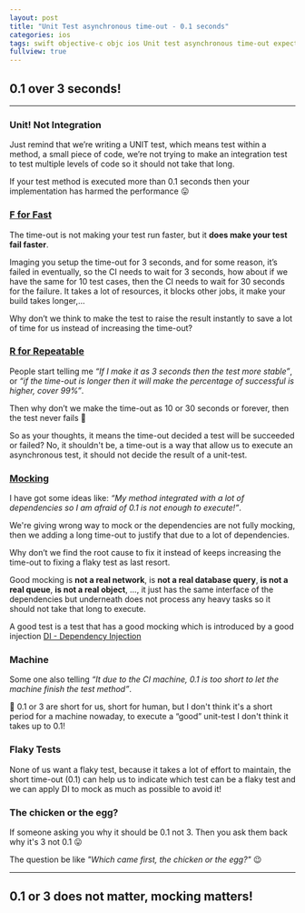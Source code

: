 ```yaml
---
layout: post
title: "Unit Test asynchronous time-out - 0.1 seconds"
categories: ios
tags: swift objective-c objc ios Unit test asynchronous time-out expectation
fullview: true
---
```

## 0.1 over 3 seconds!

---------------

### Unit! Not Integration
Just remind that we’re writing a UNIT test, which means test within a method, a small piece of code, we’re not trying to make an integration test to test multiple levels of code so it should not take that long.

If your test method is executed more than 0.1 seconds then your implementation has harmed the performance 😛

### [F for Fast](https://pragprog.com/magazines/2012-01/unit-tests-are-first)
The time-out is not making your test run faster, but it **does make your test fail faster**.

Imaging you setup the time-out for 3 seconds, and for some reason, it’s failed in eventually, so the CI needs to wait for 3 seconds, how about if we have the same for 10 test cases, then the CI needs to wait for 30 seconds for the failure. It takes a lot of resources, it blocks other jobs, it make your build takes longer,…

Why don’t we think to make the test to raise the result instantly to save a lot of time for us instead of increasing the time-out?

### [R for Repeatable](https://pragprog.com/magazines/2012-01/unit-tests-are-first)
People start telling me *“If I make it as 3 seconds then the test more stable”*, or *“if the time-out is longer then it will make the percentage of successful is higher, cover 99%”*. 

Then why don’t we make the time-out as 10 or 30 seconds or forever, then the test never fails 🤔

So as your thoughts, it means the time-out decided a test will be succeeded or failed? No, it shouldn't be, a time-out is a way that allow us to execute an asynchronous test, it should not decide the result of a unit-test. 

### [Mocking](https://geek-is-stupid.github.io/2019-04-03-mocking-for-test-in-ios-development/)
I have got some ideas like: *“My method integrated with a lot of dependencies so I am afraid of 0.1 is not enough to execute!”*.

We're giving wrong way to mock or the dependencies are not fully mocking, then we adding a long time-out to justify that due to a lot of dependencies.

Why don’t we find the root cause to fix it instead of keeps increasing the time-out to fixing a flaky test as last resort. 

Good mocking is **not a real network**, is **not a real database query**, **is not a real queue**, **is not a real object**, …, it just has the same interface of the dependencies but underneath does not process any heavy tasks so it should not take that long to execute. 

A good test is a test that has a good mocking which is introduced by a good injection [DI - Dependency Injection](https://www.objc.io/issues/15-testing/dependency-injection/)

### Machine
Some one also telling *“It due to the CI machine, 0.1 is too short to let the machine finish the test method”*. 

🤔 0.1 or 3 are short for us, short for human, but I don't think it's a short period for a machine nowaday, to execute a “good” unit-test I don't think it takes up to 0.1! 

### Flaky Tests
None of us want a flaky test, because it takes a lot of effort to maintain, the short time-out (0.1) can help us to indicate which test can be a flaky test and we can apply DI to mock as much as possible to avoid it! 


### The chicken or the egg?
If someone asking you why it should be 0.1 not 3. Then you ask them back why it's 3 not 0.1 😛

The question be like *"Which came first, the chicken or the egg?"* 😉

---------------

## 0.1 or 3 does not matter, mocking matters!


